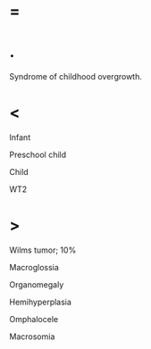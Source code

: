 # =

# .

Syndrome of childhood overgrowth.

# <

Infant

Preschool child

Child

WT2

# >

Wilms tumor; 10%

Macroglossia

Organomegaly

Hemihyperplasia

Omphalocele

Macrosomia
